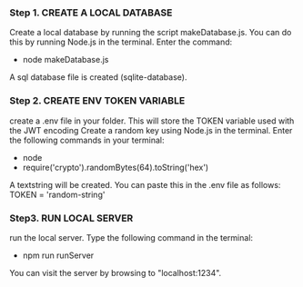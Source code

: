 
### Step 1. CREATE A LOCAL DATABASE
Create a local database by running the script makeDatabase.js.
You can do this by running Node.js in the terminal. 
Enter the command:
- node makeDatabase.js

A sql database file is created (sqlite-database).


### Step 2. CREATE ENV TOKEN VARIABLE
create a .env file in your folder. This will store the TOKEN variable used with the JWT encoding
Create a random key using Node.js in the terminal.
Enter the following commands in your terminal:
- node
- require('crypto').randomBytes(64).toString('hex')

A textstring will be created. You can paste this in the .env file as follows:
TOKEN = 'random-string'



### Step3. RUN LOCAL SERVER
run the local server. Type the following command in the terminal:
- npm run runServer

You can visit the server by browsing to "localhost:1234".


